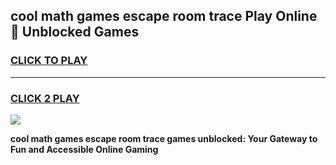 
## cool math games escape room trace Play Online 👋 Unblocked Games
<h3>
<a href="https://news.freeplayer.one?title=cool_math_games_escape_room_trace&ref=17CMG">CLICK TO PLAY</a></h3>
<hr>

<h3>
<a href="https://news.freeplayer.one?title=cool_math_games_escape_room_trace&ref=17CMG">CLICK 2 PLAY</a>
  
</h3>

<a href="https://news.freeplayer.one?title=cool_math_games_escape_room_trace&ref=17CMG/"><img src="https://clearcache.store/games.png"></a>


**cool math games escape room trace games unblocked: Your Gateway to Fun and Accessible Online Gaming**
